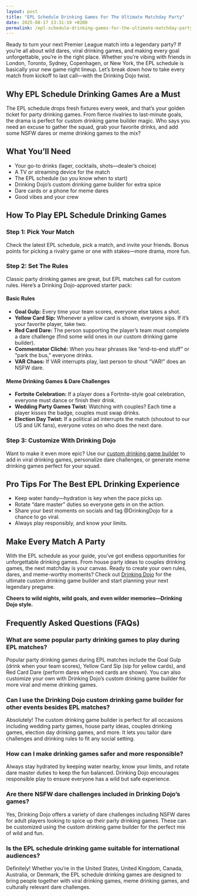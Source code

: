 ```yaml
---
layout: post
title: "EPL Schedule Drinking Games For The Ultimate Matchday Party"
date: 2025-08-17 13:31:19 +0200
permalink: /epl-schedule-drinking-games-for-the-ultimate-matchday-party/
---
```

Ready to turn your next Premier League match into a legendary party? If you’re all about wild dares, viral drinking games, and making every goal unforgettable, you’re in the right place. Whether you’re vibing with friends in London, Toronto, Sydney, Copenhagen, or New York, the EPL schedule is basically your new game night lineup. Let’s break down how to take every match from kickoff to last call—with the Drinking Dojo twist.

## Why EPL Schedule Drinking Games Are a Must

The EPL schedule drops fresh fixtures every week, and that’s your golden ticket for party drinking games. From fierce rivalries to last-minute goals, the drama is perfect for custom drinking game builder magic. Who says you need an excuse to gather the squad, grab your favorite drinks, and add some NSFW dares or meme drinking games to the mix?

## What You’ll Need

- Your go-to drinks (lager, cocktails, shots—dealer’s choice)
- A TV or streaming device for the match
- The EPL schedule (so you know when to start)
- Drinking Dojo’s custom drinking game builder for extra spice
- Dare cards or a phone for meme dares
- Good vibes and your crew

## How To Play EPL Schedule Drinking Games

### Step 1: Pick Your Match

Check the latest EPL schedule, pick a match, and invite your friends. Bonus points for picking a rivalry game or one with stakes—more drama, more fun.

### Step 2: Set The Rules

Classic party drinking games are great, but EPL matches call for custom rules. Here’s a Drinking Dojo-approved starter pack:

#### Basic Rules

- **Goal Gulp:** Every time your team scores, everyone else takes a shot.
- **Yellow Card Sip:** Whenever a yellow card is shown, everyone sips. If it’s your favorite player, take two.
- **Red Card Dare:** The person supporting the player’s team must complete a dare challenge (find some wild ones in our custom drinking game builder).
- **Commentator Cliché:** When you hear phrases like “end-to-end stuff” or “park the bus,” everyone drinks.
- **VAR Chaos:** If VAR interrupts play, last person to shout “VAR!” does an NSFW dare.

#### Meme Drinking Games & Dare Challenges

- **Fortnite Celebration:** If a player does a Fortnite-style goal celebration, everyone must dance or finish their drink.
- **Wedding Party Games Twist:** Watching with couples? Each time a player kisses the badge, couples must swap drinks.
- **Election Day Twist:** If a political ad interrupts the match (shoutout to our US and UK fans), everyone votes on who does the next dare.

### Step 3: Customize With Drinking Dojo

Want to make it even more epic? Use our [custom drinking game builder](https://drinkingdojo.com) to add in viral drinking games, personalize dare challenges, or generate meme drinking games perfect for your squad.

## Pro Tips For The Best EPL Drinking Experience

- Keep water handy—hydration is key when the pace picks up.
- Rotate “dare master” duties so everyone gets in on the action.
- Share your best moments on socials and tag @DrinkingDojo for a chance to go viral.
- Always play responsibly, and know your limits.

## Make Every Match A Party

With the EPL schedule as your guide, you’ve got endless opportunities for unforgettable drinking games. From house party ideas to couples drinking games, the next matchday is your canvas. Ready to create your own rules, dares, and meme-worthy moments? Check out [Drinking Dojo](https://drinkingdojo.com) for the ultimate custom drinking game builder and start planning your next legendary pregame.

**Cheers to wild nights, wild goals, and even wilder memories—Drinking Dojo style.**

## Frequently Asked Questions (FAQs)

### What are some popular party drinking games to play during EPL matches?

Popular party drinking games during EPL matches include the Goal Gulp (drink when your team scores), Yellow Card Sip (sip for yellow cards), and Red Card Dare (perform dares when red cards are shown). You can also customize your own with Drinking Dojo’s custom drinking game builder for more viral and meme drinking games.

### Can I use the Drinking Dojo custom drinking game builder for other events besides EPL matches?

Absolutely! The custom drinking game builder is perfect for all occasions including wedding party games, house party ideas, couples drinking games, election day drinking games, and more. It lets you tailor dare challenges and drinking rules to fit any social setting.

### How can I make drinking games safer and more responsible?

Always stay hydrated by keeping water nearby, know your limits, and rotate dare master duties to keep the fun balanced. Drinking Dojo encourages responsible play to ensure everyone has a wild but safe experience.

### Are there NSFW dare challenges included in Drinking Dojo’s games?

Yes, Drinking Dojo offers a variety of dare challenges including NSFW dares for adult players looking to spice up their party drinking games. These can be customized using the custom drinking game builder for the perfect mix of wild and fun.

### Is the EPL schedule drinking game suitable for international audiences?

Definitely! Whether you’re in the United States, United Kingdom, Canada, Australia, or Denmark, the EPL schedule drinking games are designed to bring people together with viral drinking games, meme drinking games, and culturally relevant dare challenges.


<script type="application/ld+json">
{
  "@context": "https://schema.org",
  "@type": "BlogPosting",
  "headline": "EPL Schedule Drinking Games For The Ultimate Matchday Party",
  "description": "Turn your next Premier League match into a legendary party with wild dares, viral drinking games, and custom rules using Drinking Dojo's custom drinking game builder.",
  "author": {
    "@type": "Person",
    "name": "Drinking Dojo"
  },
  "publisher": {
    "@type": "Person",
    "name": "Drinking Dojo"
  },
  "datePublished": "2024-06-01",
  "mainEntityOfPage": {
    "@type": "WebPage",
    "@id": "https://drinkingdojo.com/blog/epl-schedule-drinking-games"
  },
  "keywords": "drinking games, party drinking games, custom drinking game builder, dare challenges, viral drinking games, meme drinking games, fortnite drinking game, inauguration day drinking game, NSFW dares, election day drinking game, wedding party games, couples drinking games, house party ideas, drinking challenges",
  "inLanguage": "en-US"
}
</script>

<script type="application/ld+json">
{
  "@context": "https://schema.org",
  "@type": "FAQPage",
  "mainEntity": [
    {
      "@type": "Question",
      "name": "What are some popular party drinking games to play during EPL matches?",
      "acceptedAnswer": {
        "@type": "Answer",
        "text": "Popular party drinking games during EPL matches include the Goal Gulp, Yellow Card Sip, and Red Card Dare. Customize your own with Drinking Dojo’s custom drinking game builder for viral and meme drinking games."
      }
    },
    {
      "@type": "Question",
      "name": "Can I use the Drinking Dojo custom drinking game builder for other events besides EPL matches?",
      "acceptedAnswer": {
        "@type": "Answer",
        "text": "Yes, the custom drinking game builder works for wedding party games, house party ideas, couples drinking games, election day drinking games, and more, allowing tailored dare challenges and drinking rules."
      }
    },
    {
      "@type": "Question",
      "name": "How can I make drinking games safer and more responsible?",
      "acceptedAnswer": {
        "@type": "Answer",
        "text": "Stay hydrated, know your limits, rotate dare master duties, and always play responsibly to ensure a fun and safe drinking game experience."
      }
    },
    {
      "@type": "Question",
      "name": "Are there NSFW dare challenges included in Drinking Dojo’s games?",
      "acceptedAnswer": {
        "@type": "Answer",
        "text": "Yes, Drinking Dojo offers NSFW dare challenges that can be customized for adult players to add spice and excitement to party drinking games."
      }
    },
    {
      "@type": "Question",
      "name": "Is the EPL schedule drinking game suitable for international audiences?",
      "acceptedAnswer": {
        "@type": "Answer",
        "text": "Yes, the EPL schedule drinking games are designed for audiences in the United States, United Kingdom, Canada, Australia, and Denmark, featuring viral and meme drinking games with culturally relevant dare challenges."
      }
    }
  ]
}
</script>